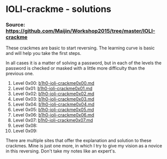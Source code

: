 # IOLI-crackme - solutions

### Source: [https://github.com/Maijin/Workshop2015/tree/master/IOLI-crackme ](https://github.com/Maijin/Workshop2015/tree/master/IOLI-crackme)
 

These crackmes are basic to start reversing. The learning curve is basic and will help you take the first steps.

In all cases it is a matter of solving a password, but in each of the levels the password is checked or masked with a little more difficulty than the previous one.

1.  Level 0x00: [b1h0-ioli-crackme0x00.md](b1h0-ioli-crackme0x00.md)
2.  Level 0x01: [b1h0-ioli-crackme0x01.md](b1h0-ioli-crackme0x01.md)
3.  Level 0x02: [b1h0-ioli-crackme0x02.md](b1h0-ioli-crackme0x02.md)
4.  Level 0x03: [b1h0-ioli-crackme0x03.md](b1h0-ioli-crackme0x03.md)
5.  Level 0x04: [b1h0-ioli-crackme0x04.md](b1h0-ioli-crackme0x04.md)
6.  Level 0x05: [b1h0-ioli-crackme0x05.md](b1h0-ioli-crackme0x05.md)
7.  Level 0x06: [b1h0-ioli-crackme0x06.md](b1h0-ioli-crackme0x06.md)
8.  Level 0x07: [b1h0-ioli-crackme0x07.md](b1h0-ioli-crackme0x07.md)
9.  Level 0x08: 
10. Level 0x09:
	

There are multiple sites that offer the explanation and solution to these crackmes. Mine is just one more, in which I try to give my vision as a novice in this reversing. Don't take my notes like an expert's.